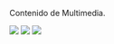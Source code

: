 
Contenido de Multimedia.

<a href="fotos-guillermo/16.jpg"><img class="contenido-imagen" src="fotos-guillermo/16-previa.jpg"></a>
<a href="fotos-guillermo/18.jpg"><img class="contenido-imagen" src="fotos-guillermo/18-previa.jpg"></a>
<a href="fotos-guillermo/19.jpg"><img class="contenido-imagen" src="fotos-guillermo/19-previa.jpg"></a>
